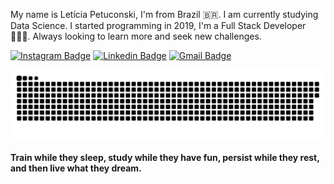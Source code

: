 My name is Letícia Petuconski, I'm from Brazil 🇧🇷. I am currently studying Data Science. I started programming in 2019, I'm a Full Stack Developer 👩🏻‍💻.
Always looking to learn more and seek new challenges.

[![Instagram Badge](https://img.shields.io/badge/-@letceadev-6633cc?style=flat-square&labelColor=6633cc&logo=instagram&logoColor=white&link=https://www.instagram.com/letceadev/)](https://www.instagram.com/letceadev/) 
[![Linkedin Badge](https://img.shields.io/badge/-Letícia%20Petuconski-6633cc?style=flat-square&logo=Linkedin&logoColor=white&link=https://www.linkedin.com/in/leticiapetuconski/)](https://www.linkedin.com/in/leticiapetuconski/) 
[![Gmail Badge](https://img.shields.io/badge/-leticiapetuconski@gmail.com-6633cc?style=flat-square&logo=Gmail&logoColor=white&link=mailto:leticiapetuconski@gmail.com)](mailto:leticiapetuconski@gmail.com)

![Snake animation](https://github.com/lepetuconski/lepetuconski/blob/output/github-contribution-grid-snake.svg)

#### Train while they sleep, study while they have fun, persist while they rest, and then live what they dream.
